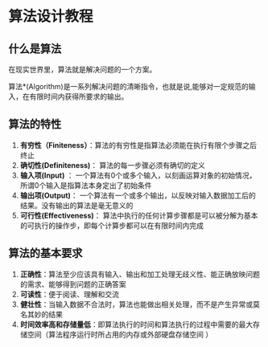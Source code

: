 # 算法设计教程

## 什么是算法

在现实世界里，算法就是解决问题的一个方案。

算法*(Algorithm)是一系列解决问题的清晰指令，也就是说,能够对一定规范的输入，在有限时间内获得所要求的输出。

## 算法的特性

1.  **有穷性（Finiteness）**：算法的有穷性是指算法必须能在执行有限个步骤之后终止
2.  **确切性(Definiteness)**： 算法的每一步骤必须有确切的定义
3.  **输入项(Input)** ： 一个算法有0个或多个输入，以刻画运算对象的初始情况，所谓0个输入是指算法本身定出了初始条件
4.  **输出项(Output)**：  一个算法有一个或多个输出，以反映对输入数据加工后的结果。没有输出的算法是毫无意义的
5.  **可行性(Effectiveness)**： 算法中执行的任何计算步骤都是可以被分解为基本的可执行的操作步，即每个计算步都可以在有限时间内完成

## 算法的基本要求

1.  **正确性**：算法至少应该具有输入、输出和加工处理无歧义性、能正确放映问题的需求、能够得到问题的正确答案
2. **可读性**：便于阅读、理解和交流
3. **健壮性**：当输入数据不合法时，算法也能做出相关处理，而不是产生异常或莫名其妙的结果
4. **时间效率高和存储量低**：即算法执行的时间和算法执行的过程中需要的最大存储空间（算法程序运行时所占用的内存或外部硬盘存储空间 ）


